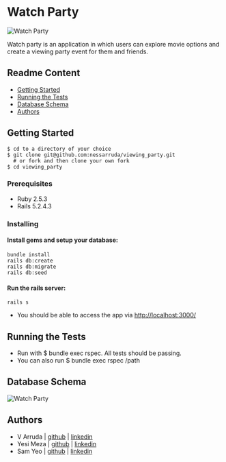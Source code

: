 # Watch Party

![Watch Party](https://github.com/nessaarruda/viewing_party/blob/readme/app/assets/images/readmeimage.jpeg)

Watch party is an application in which users can explore movie options and create a viewing party event for them and friends.


## Readme Content

-   [Getting Started](#getting-started)
-   [Running the Tests](#running-the-tests)
-   [Database Schema](#database-schema)
-   [Authors](#authors)

## Getting Started

    $ cd to a directory of your choice
    $ git clone git@github.com:nessarruda/viewing_party.git
      # or fork and then clone your own fork
    $ cd viewing_party

### Prerequisites

-   Ruby 2.5.3
-   Rails 5.2.4.3

### Installing

#### Install gems and setup your database:

    bundle install
    rails db:create
    rails db:migrate
    rails db:seed

#### Run the rails server:

    rails s

-   You should be able to access the app via <http://localhost:3000/>

## Running the Tests

-   Run with $ bundle exec rspec. All tests should be passing.
-   You can also run $ bundle exec rspec /path

## Database Schema

![Watch Party](https://github.com/nessaarruda/viewing_party/blob/readme/app/assets/images/Screen%20Shot%202021-02-05%20at%204.41.17%20PM.png)


## Authors

-   V Arruda | [github](https://github.com/nessarruda) \| [linkedin](https://www.linkedin.com/in/vanessa-alves-de-arruda/)
-   Yesi Meza | [github](https://github.com/Yesi-MC) \| [linkedin](https://www.linkedin.com/in/yesimeza/)
-   Sam Yeo | [github](https://github.com/SK-Sam) \| [linkedin](https://www.linkedin.com/in/samuel-horishin-yeo/)
